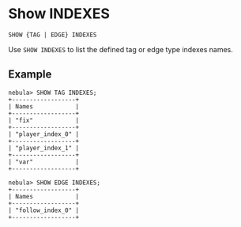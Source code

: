 # Show INDEXES

```ngql
SHOW {TAG | EDGE} INDEXES
```

Use `SHOW INDEXES` to list the defined tag or edge type indexes names.

## Example

```ngql
nebula> SHOW TAG INDEXES;
+------------------+
| Names            |
+------------------+
| "fix"            |
+------------------+
| "player_index_0" |
+------------------+
| "player_index_1" |
+------------------+
| "var"            |
+------------------+

nebula> SHOW EDGE INDEXES;
+------------------+
| Names            |
+------------------+
| "follow_index_0" |
+------------------+
```
